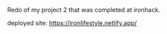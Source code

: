 Redo of my project 2 that was completed at ironhack.

deployed site:
https://ironlifestyle.netlify.app/
